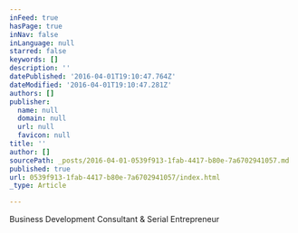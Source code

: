 ```yaml
---
inFeed: true
hasPage: true
inNav: false
inLanguage: null
starred: false
keywords: []
description: ''
datePublished: '2016-04-01T19:10:47.764Z'
dateModified: '2016-04-01T19:10:47.281Z'
authors: []
publisher:
  name: null
  domain: null
  url: null
  favicon: null
title: ''
author: []
sourcePath: _posts/2016-04-01-0539f913-1fab-4417-b80e-7a6702941057.md
published: true
url: 0539f913-1fab-4417-b80e-7a6702941057/index.html
_type: Article

---
```

Business Development Consultant & Serial Entrepreneur